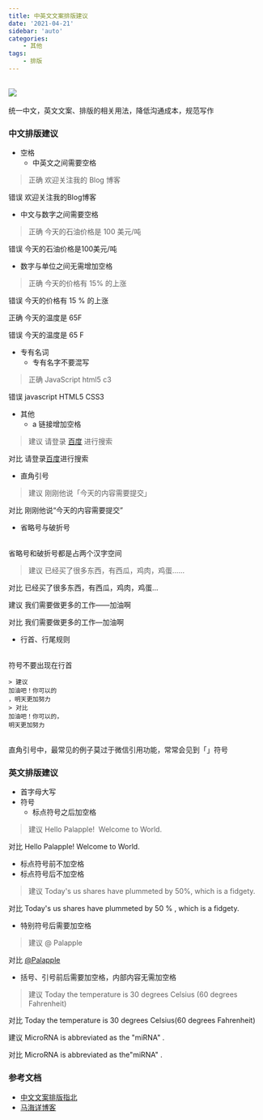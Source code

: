 ```yaml
---
title: 中英文文案排版建议
date: '2021-04-21'
sidebar: 'auto'
categories:
    - 其他
tags:
    - 排版
---
```


<br />![](https://markdown-typora.oss-cn-shenzhen.aliyuncs.com/20210428125556.jpeg#id=e7WW7&originHeight=420&originWidth=746&originalType=binary&status=done&style=none)<br />
<br />统一中文，英文文案、排版的相关用法，降低沟通成本，规范写作<br />

<a name="d2876d58"></a>
### 中文排版建议


- 空格
   - 中英文之间需要空格



> 正确 欢迎关注我的 Blog 博客

错误 欢迎关注我的Blog博客



- 中文与数字之间需要空格



> 正确 今天的石油价格是 100 美元/吨

错误 今天的石油价格是100美元/吨



- 数字与单位之间无需增加空格



> 正确 今天的价格有 15% 的上涨

错误 今天的价格有 15 % 的上涨

正确 今天的温度是 65F

错误 今天的温度是 65 F



- 专有名词
   - 专有名字不要混写



> 正确 JavaScript html5 c3

错误 javascript HTML5 CSS3



- 其他
   - a 链接增加空格



> 建议 请登录 [百度](www.baidu.com) 进行搜索

对比 请登录[百度](www.baidu.com)进行搜索



- 直角引号



> 建议 刚刚他说「今天的内容需要提交」

对比 刚刚他说“今天的内容需要提交”



- 省略号与破折号


<br />省略号和破折号都是占两个汉字空间<br />

> 建议 已经买了很多东西，有西瓜，鸡肉，鸡蛋......

对比 已经买了很多东西，有西瓜，鸡肉，鸡蛋...

建议 我们需要做更多的工作——加油啊

对比 我们需要做更多的工作—加油啊



- 行首、行尾规则


<br />符号不要出现在行首<br />

```
> 建议
加油吧！你可以的
，明天更加努力
> 对比
加油吧！你可以的，
明天更加努力
```

<br />直角引号中，最常见的例子莫过于微信引用功能，常常会见到「」符号<br />

<a name="a3beaafb"></a>
### 英文排版建议


- 首字母大写
- 符号
   - 标点符号之后加空格



> 建议 Hello Palapple!  Welcome to World.

对比 Hello Palapple! Welcome to World.



- 标点符号前不加空格
- 标点符号后不加空格



> 建议 Today's us shares have plummeted by 50%, which is a fidgety.

对比 Today's us shares have plummeted by 50 % , which is a fidgety.



- 特别符号后需要加空格



> 建议 @ Palapple

对比 [@Palapple ](/Palapple )



- 括号、引号前后需要加空格，内部内容无需加空格



> 建议 Today the temperature is 30 degrees Celsius (60 degrees Fahrenheit)

对比 Today the temperature is 30 degrees Celsius(60 degrees Fahrenheit)

建议 MicroRNA is abbreviated as the "miRNA" .

对比 MicroRNA is abbreviated as the"miRNA" .



<a name="d1f972b3"></a>
### 参考文档


- [中文文案排版指北](https://mazhuang.org/wiki/chinese-copywriting-guidelines/)
- [马海详博客](http://www.mahaixiang.cn/xzjq/1507.html)
<a name="I2dUr"></a>
##
